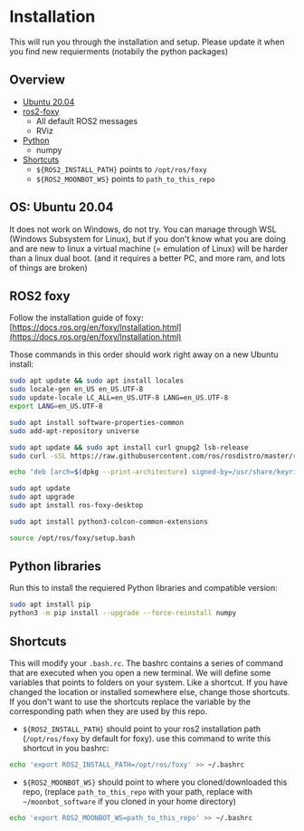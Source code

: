# Installation

This will run you through the installation and setup. Please update it when you find new requierments 
(notabily the python packages)

## Overview

* [Ubuntu 20.04](installation.md#os-ubuntu-2004)
* [ros2-foxy](installation.md#ROS2-foxy)
  * All default ROS2 messages
  * RViz
* [Python](installation.md#Python-libraries)
  * numpy
* [Shortcuts](installation.md#Shortcuts)
  * `${ROS2_INSTALL_PATH}` points to `/opt/ros/foxy`
  * `${ROS2_MOONBOT_WS}` points to `path_to_this_repo`

## OS: Ubuntu 20.04

It does not work on Windows, do not try.
You can manage through WSL (Windows Subsystem for Linux), but if you don't know what you are doing and are new to linux a virtual machine (= emulation of Linux) will be harder than a linux dual boot. (and it requires a better PC, and more ram, and lots of things are broken)

## ROS2 foxy

Follow the installation guide of foxy: [https://docs.ros.org/en/foxy/Installation.html](https://docs.ros.org/en/foxy/Installation.html)

Those commands in this order should work right away on a new Ubuntu install:
````bash
sudo apt update && sudo apt install locales
sudo locale-gen en_US en_US.UTF-8
sudo update-locale LC_ALL=en_US.UTF-8 LANG=en_US.UTF-8
export LANG=en_US.UTF-8

sudo apt install software-properties-common
sudo add-apt-repository universe

sudo apt update && sudo apt install curl gnupg2 lsb-release
sudo curl -sSL https://raw.githubusercontent.com/ros/rosdistro/master/ros.key  -o /usr/share/keyrings/ros-archive-keyring.gpg

echo "deb [arch=$(dpkg --print-architecture) signed-by=/usr/share/keyrings/ros-archive-keyring.gpg] http://packages.ros.org/ros2/ubuntu $(source /etc/os-release && echo $UBUNTU_CODENAME) main" | sudo tee /etc/apt/sources.list.d/ros2.list > /dev/null

sudo apt update
sudo apt upgrade
sudo apt install ros-foxy-desktop

sudo apt install python3-colcon-common-extensions

source /opt/ros/foxy/setup.bash
````

## Python libraries

Run this to install the requiered Python libraries and compatible version:

````bash
sudo apt install pip
python3 -m pip install --upgrade --force-reinstall numpy
````

## Shortcuts

This will modify your `.bash.rc`. The bashrc contains a series of command that are executed when you open a new terminal.
We will define some variables that points to folders on your system. Like a shortcut. If you have changed the location or installed somewhere else, change those shortcuts.  If you don't want to use the shortcuts replace the variable by the corresponding path when they are used by this repo.

- `${ROS2_INSTALL_PATH}` should point to your ros2 installation path (`/opt/ros/foxy` by default for foxy). use this command to write this shortcut in you bashrc:
````bash
echo 'export ROS2_INSTALL_PATH=/opt/ros/foxy' >> ~/.bashrc
````
- `${ROS2_MOONBOT_WS}` should point to where you cloned/downloaded this repo, (replace `path_to_this_repo` with your path, replace with `~/moonbot_software` if you cloned in your home directory)
````bash
echo 'export ROS2_MOONBOT_WS=path_to_this_repo' >> ~/.bashrc
````


